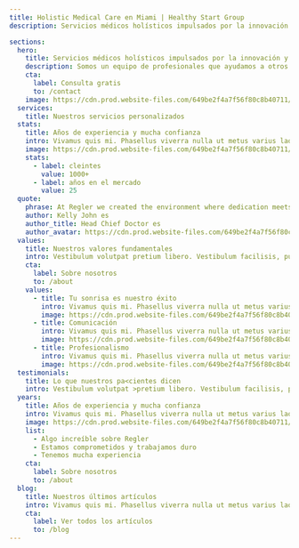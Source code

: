 ```yaml
---
title: Holistic Medical Care en Miami | Healthy Start Group
description: Servicios médicos holísticos impulsados por la innovación y años de experiencia.

sections:
  hero:
    title: Servicios médicos holísticos impulsados por la innovación y años de experiencia.
    description: Somos un equipo de profesionales que ayudamos a otros a sentirse mejor con nuestros servicios premium.
    cta:
      label: Consulta gratis
      to: /contact
    image: https://cdn.prod.website-files.com/649be2f4a7f56f80c8b40711/649c0a074b09fc92d787d906_herohome.webp
  services:
    title: Nuestros servicios personalizados
  stats:
    title: Años de experiencia y mucha confianza
    intro: Vivamus quis mi. Phasellus viverra nulla ut metus varius laoreet. Nunc interdum lacus sit amet orci. Sed magna purus, fermentum eu, tincidunt eu, varius ut, felis.
    image: https://cdn.prod.website-files.com/649be2f4a7f56f80c8b40711/649c0ef961f883c7e75994fa_combo.webp
    stats:
      - label: cleintes
        value: 1000+
      - label: años en el mercado
        value: 25
  quote:
    phrase: At Regler we created the environment where dedication meets with experience and innovation, giving our customers the best possible care es
    author: Kelly John es
    author_title: Head Chief Doctor es
    author_avatar: https://cdn.prod.website-files.com/649be2f4a7f56f80c8b40711/649c107dbf28ab02a455276e_SmallPerson.webp
  values:
    title: Nuestros valores fundamentales
    intro: Vestibulum volutpat pretium libero. Vestibulum facilisis, purus nec pulvinar iaculis, ligula mi congue nunc, vitae euismod ligula urna in dolor. Suspendisse nisl
    cta:
      label: Sobre nosotros
      to: /about
    values:
      - title: Tu sonrisa es nuestro éxito
        intro: Vivamus quis mi. Phasellus viverra nulla ut metus varius laoreet. Nunc interdum lacus sit amet orci. Sed magna purus, fermentum eu, tincidunt eu, varius ut, felis.
        image: https://cdn.prod.website-files.com/649be2f4a7f56f80c8b40711/649c130e8119dc7e03401459_value%201.webp
      - title: Comunicación
        intro: Vivamus quis mi. Phasellus viverra nulla ut metus varius laoreet. Nunc interdum lacus sit amet orci. Sed magna purus, fermentum eu, tincidunt eu, varius ut, felis.
        image: https://cdn.prod.website-files.com/649be2f4a7f56f80c8b40711/649c130e3cca037a7a73db21_value%202.webp
      - title: Profesionalismo
        intro: Vivamus quis mi. Phasellus viverra nulla ut metus varius laoreet. Nunc interdum lacus sit amet orci. Sed magna purus, fermentum eu, tincidunt eu, varius ut, felis.
        image: https://cdn.prod.website-files.com/649be2f4a7f56f80c8b40711/649c130ee68c4b1212f89840_value%203.webp
  testimonials:
    title: Lo que nuestros pa<cientes dicen
    intro: Vestibulum volutpat >pretium libero. Vestibulum facilisis, purus nec pulvinar iaculis, ligula mi congue nunc.
  years:
    title: Años de experiencia y mucha confianza
    intro: Vivamus quis mi. Phasellus viverra nulla ut metus varius laoreet. Nunc interdum lacus sit amet orci. Sed magna purus, fermentum eu, tincidunt eu, varius ut, felis.
    image: https://cdn.prod.website-files.com/649be2f4a7f56f80c8b40711/649ccd67f17cef2b13d65115_Combo%20Two.webp
    list:
      - Algo increíble sobre Regler
      - Estamos comprometidos y trabajamos duro
      - Tenemos mucha experiencia
    cta:
      label: Sobre nosotros
      to: /about
  blog:
    title: Nuestros últimos artículos
    intro: Vivamus quis mi. Phasellus viverra nulla ut metus varius laoreet.
    cta:
      label: Ver todos los artículos
      to: /blog
---
```

